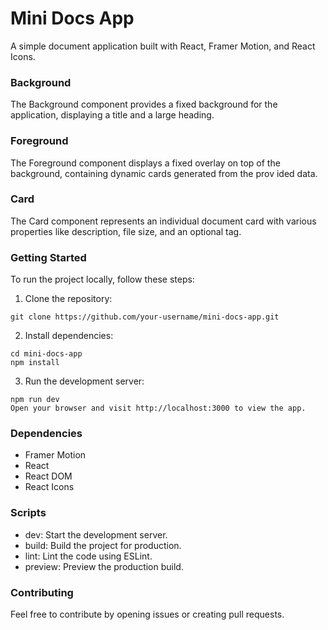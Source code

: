 # Mini Docs App
A simple document application built with React, Framer Motion, and React Icons.

### Background
The Background component provides a fixed background for the application, displaying a title and a large heading.

### Foreground
The Foreground component displays a fixed overlay on top of the background, containing dynamic cards generated from the prov
ided data.

### Card
The Card component represents an individual document card with various properties like description, file size, and an optional tag.

### Getting Started
To run the project locally, follow these steps:

1. Clone the repository:

```
git clone https://github.com/your-username/mini-docs-app.git
```

2. Install dependencies:

```
cd mini-docs-app
npm install
```

3. Run the development server:

```
npm run dev
Open your browser and visit http://localhost:3000 to view the app.
```

### Dependencies

- Framer Motion
- React
- React DOM
- React Icons

### Scripts
- dev: Start the development server.
- build: Build the project for production.
- lint: Lint the code using ESLint.
- preview: Preview the production build.

### Contributing
Feel free to contribute by opening issues or creating pull requests.

